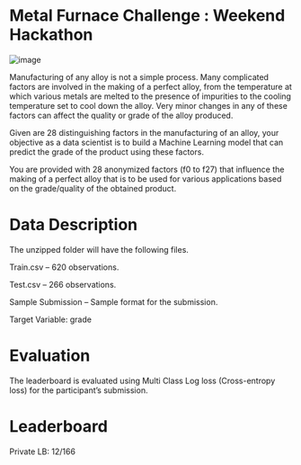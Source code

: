 # Metal Furnace Challenge : Weekend Hackathon 
![image](https://user-images.githubusercontent.com/37707687/79895908-4553d600-8425-11ea-90a1-223df6fcdde1.png)

Manufacturing of any alloy is not a simple process. Many complicated factors are involved in the making of a perfect alloy, from the temperature at which various metals are melted to the presence of impurities to the cooling temperature set to cool down the alloy. Very minor changes in any of these factors can affect the quality or grade of the alloy produced.

Given are 28 distinguishing factors in the manufacturing of an alloy, your objective as a data scientist is to build a Machine Learning model that can predict the grade of the product using these factors.

You are provided with 28 anonymized factors (f0 to f27) that influence the making of a perfect alloy that is to be used for various applications based on the grade/quality of the obtained product.

# Data Description
The unzipped folder will have the following files.

Train.csv – 620 observations.

Test.csv – 266 observations.

Sample Submission – Sample format for the submission.

Target Variable: grade

# Evaluation
The leaderboard is evaluated using Multi Class Log loss (Cross-entropy loss) for the participant’s submission.

# Leaderboard
Private LB: 12/166
